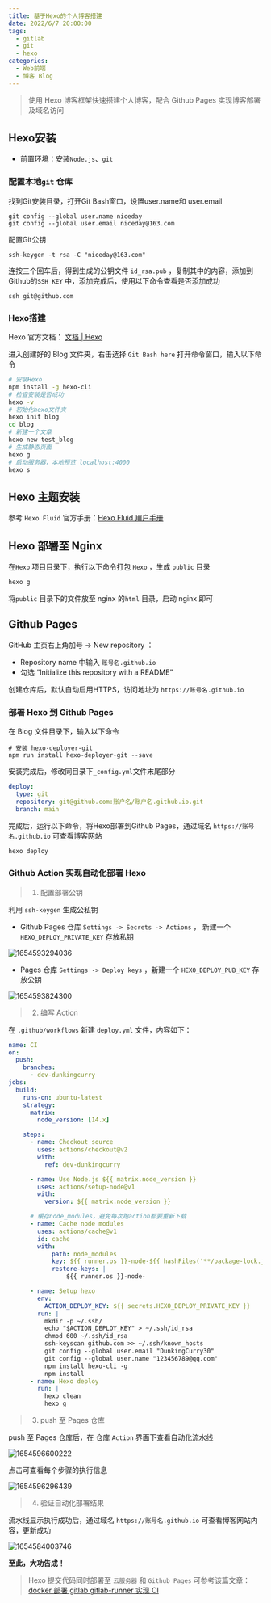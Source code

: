 ```yaml
---
title: 基于Hexo的个人博客搭建
date: 2022/6/7 20:00:00
tags: 
  - gitlab
  - git
  - hexo
categories: 
  - Web前端
  - 博客 Blog
---
```


> 使用 Hexo 博客框架快速搭建个人博客，配合 Github Pages 实现博客部署及域名访问

## Hexo安装

- 前置环境：安装`Node.js`、`git` 

### 配置本地`git` 仓库

 找到Git安装目录，打开Git Bash窗口，设置user.name和 user.email  

```shell
git config --global user.name niceday
git config --global user.email niceday@163.com
```

配置Git公钥

```shell
ssh-keygen -t rsa -C "niceday@163.com"
```

连按三个回车后，得到生成的公钥文件 `id_rsa.pub` ，复制其中的内容，添加到Github的`SSH KEY` 中，添加完成后，使用以下命令查看是否添加成功

```shell
ssh git@github.com
```



### Hexo搭建

Hexo 官方文档：  [文档 | Hexo](https://hexo.io/zh-cn/docs/index.html) 

进入创建好的 Blog 文件夹，右击选择 `Git Bash here` 打开命令窗口，输入以下命令

```bash
# 安装Hexo
npm install -g hexo-cli
# 检查安装是否成功
hexo -v
# 初始化hexo文件夹
hexo init blog
cd blog
# 新建一个文章
hexo new test_blog
# 生成静态页面
hexo g
# 启动服务器，本地预览 localhost:4000
hexo s
```

## Hexo 主题安装

参考 `Hexo Fluid` 官方手册：[Hexo Fluid 用户手册](https://hexo.fluid-dev.com/docs)

## Hexo 部署至 Nginx

在`Hexo` 项目目录下，执行以下命令打包 `Hexo` ，生成 `public` 目录

```bash
hexo g
```

将`public` 目录下的文件放至 nginx 的`html` 目录，启动 nginx 即可

## Github Pages 

GitHub 主页右上角加号 -> New repository ：

- Repository name 中输入 `账号名.github.io`
- 勾选 “Initialize this repository with a README”

创建仓库后，默认自动启用HTTPS，访问地址为 `https://账号名.github.io` 



### 部署 Hexo 到 Github Pages

在 Blog 文件目录下，输入以下命令

```shell
# 安装 hexo-deployer-git
npm run install hexo-deployer-git --save
```
安装完成后，修改同目录下`_config.yml`文件末尾部分

```yaml
deploy:
  type: git
  repository: git@github.com:账户名/账户名.github.io.git
  branch: main
```

完成后，运行以下命令，将Hexo部署到Github Pages，通过域名 `https://账号名.github.io` 可查看博客网站

```bash
hexo deploy
```



### Github Action 实现自动化部署 Hexo

> 1. 配置部署公钥

利用 `ssh-keygen` 生成公私钥

- Github Pages 仓库  `Settings -> Secrets -> Actions` ， 新建一个 ` HEXO_DEPLOY_PRIVATE_KEY ` 存放私钥

![1654593294036](../blog-assets/基于Github个人博客搭建/1654593294036.png)

- Pages 仓库  `Settings -> Deploy keys` ，新建一个 `HEXO_DEPLOY_PUB_KEY` 存放公钥  

![1654593824300](../blog-assets/基于Github个人博客搭建/1654593824300.png)

> 2. 编写 Action

 在 `.github/workflows` 新建 `deploy.yml` 文件，内容如下：

```yaml
name: CI
on:
  push:
    branches:
      - dev-dunkingcurry
jobs:
  build:
    runs-on: ubuntu-latest
    strategy:
      matrix:
        node_version: [14.x]

    steps:
      - name: Checkout source
        uses: actions/checkout@v2
        with:
          ref: dev-dunkingcurry

      - name: Use Node.js ${{ matrix.node_version }}
        uses: actions/setup-node@v1
        with:
          version: ${{ matrix.node_version }}

      # 缓存node_modules，避免每次跑action都要重新下载
      - name: Cache node modules
        uses: actions/cache@v1    
        id: cache    
        with:
        	path: node_modules
        	key: ${{ runner.os }}-node-${{ hashFiles('**/package-lock.json') }}
        	restore-keys: |
          		${{ runner.os }}-node-

      - name: Setup hexo
        env:
          ACTION_DEPLOY_KEY: ${{ secrets.HEXO_DEPLOY_PRIVATE_KEY }}
        run: |
          mkdir -p ~/.ssh/
          echo "$ACTION_DEPLOY_KEY" > ~/.ssh/id_rsa
          chmod 600 ~/.ssh/id_rsa
          ssh-keyscan github.com >> ~/.ssh/known_hosts
          git config --global user.email "DunkingCurry30"
          git config --global user.name "123456789@qq.com"
          npm install hexo-cli -g
          npm install
      - name: Hexo deploy
        run: |
          hexo clean
          hexo g
```

> 3. push 至 Pages 仓库

push 至 Pages 仓库后，在 仓库 `Action` 界面下查看自动化流水线

![1654596600222](../blog-assets/基于Github个人博客搭建/1654596600222.png)



点击可查看每个步骤的执行信息

![1654596296439](../blog-assets/基于Github个人博客搭建/1654596296439.png)

> 4. 验证自动化部署结果

流水线显示执行成功后，通过域名 `https://账号名.github.io` 可查看博客网站内容，更新成功

![1654584003746](../blog-assets/基于Github个人博客搭建/1654584003746.png)

**至此，大功告成！**



> Hexo 提交代码同时部署至 `云服务器` 和 `Github Pages` 可参考该篇文章： [docker 部署 gitlab gitlab-runner 实现 CI](/2022/06/07/Gitlab搭建及实现CI/) 





